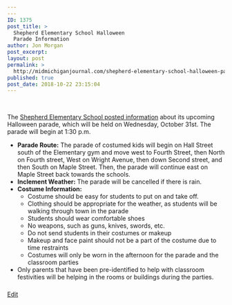 ```yaml
---
---
ID: 1375
post_title: >
  Shepherd Elementary School Halloween
  Parade Information
author: Jon Morgan
post_excerpt:
layout: post
permalink: >
  http://midmichiganjournal.com/shepherd-elementary-school-halloween-parade-information
published: true
post_date: 2018-10-22 23:15:04
---
```

<p>&nbsp;</p>
<p>The <a href="https://www.facebook.com/675717752466246/photos/a.1546325378738808/1983835971654411/?type=3&amp;__xts__%5B0%5D=68.ARDAAJRDqKJFDzFGp8-B4PexWldul4I8cmn6txlVmtZvVsnKE0Mkb8ThcLO-Ur9e6Ao_cNa1OoZjxvKJSXNzPWseN4wLs2R7dDaYmq_kC3inL3BP9mkWqPfr0CID5ynlzymN_7smRbdiZ13UBXGsg61jtxQaUbTEvZkvJrqxlw6rgQKZh_vEvv23UFo6eF4EA3NL0wTn2RsgHpbrX0bwN7Kon0iRoJEOCW9Ax1ua7w-_DdJZtAf6-v7h1Q&amp;__tn__=-R">Shepherd Elementary School posted information</a> about its upcoming Halloween parade, which will be held on Wednesday, October 31st. The parade will begin at 1:30 p.m.</p>
<ul><li>
<b>Parade Route:</b> The parade of costumed kids will begin on Hall Street south of the Elementary gym and move west to Fourth Street, then North on Fourth street, West on Wright Avenue, then down Second street, and then South on Maple Street. Then, the parade will continue east on Maple Street back towards the schools.</li>
    <li>
<b>Inclement Weather:</b> The parade will be cancelled if there is rain.</li>
    <li>
<b>Costume Information:</b>
<ul><li>Costume should be easy for students to put on and take off.</li>
    <li>Clothing should be appropriate for the weather, as students will be walking through town in the parade</li>
    <li>Students should wear comfortable shoes</li>
    <li>No weapons, such as guns, knives, swords, etc.</li>
    <li>Do not send students in their costumes or makeup</li>
    <li>Makeup and face paint should not be a part of the costume due to time restraints</li>
    <li>Costumes will only be worn in the afternoon for the parade and the classroom parties</li>
</ul></li>
    <li>Only parents that have been pre-identified to help with classroom festivities will be helping in the rooms or buildings during the parties.</li>
</ul>
<h3></h3>
<p><a href="https://docs.google.com/document/d/1kDNSuvFrCs_kd4H1OcryZ7ebj7Mk5sn5xo3JWdQ_E2k/edit?usp=sharing">Edit</a></p>